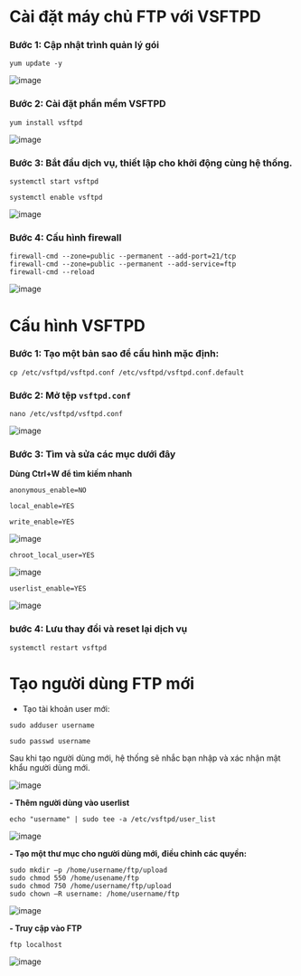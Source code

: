 # Cài đặt máy chủ FTP với VSFTPD

### Bước 1: Cập nhật trình quản lý gói

```
yum update -y
```
![image](https://user-images.githubusercontent.com/111721629/193771382-eb0be34f-7087-43b9-9d3c-8f372f77451f.png)

### Bước 2: Cài đặt phần mềm VSFTPD

```
yum install vsftpd
```

![image](https://user-images.githubusercontent.com/111721629/193771582-7fe41957-239b-4ef7-b459-f7fadf2ce143.png)

### Bước 3: Bắt đầu dịch vụ, thiết lập cho khởi động cùng hệ thống. 

```
systemctl start vsftpd
```

```
systemctl enable vsftpd
```
![image](https://user-images.githubusercontent.com/111721629/193771688-cf094c79-48e4-4db5-addb-7f55b7451605.png)

### Bước 4: Cấu hình firewall

```
firewall-cmd --zone=public --permanent --add-port=21/tcp
firewall-cmd --zone=public --permanent --add-service=ftp
firewall-cmd --reload
```

![image](https://user-images.githubusercontent.com/111721629/193771826-ac962e67-c9ea-4fcd-93a9-a4fe38d7bb71.png)
# Cấu hình VSFTPD

### Bước 1: Tạo một bản sao để cấu hình mặc định:

```
cp /etc/vsftpd/vsftpd.conf /etc/vsftpd/vsftpd.conf.default
```

### Bước 2: Mở tệp `vsftpd.conf`

```
nano /etc/vsftpd/vsftpd.conf
```

![image](https://user-images.githubusercontent.com/111721629/193771981-a7805ddf-0fd6-4b86-b68b-54f6201978ad.png)

### Bước 3: Tìm và sửa các mục dưới đây
**Dùng Ctrl+W để tìm kiếm nhanh**
```
anonymous_enable=NO

local_enable=YES

write_enable=YES

```

![image](https://user-images.githubusercontent.com/111721629/193772252-e57ab69d-e34a-4003-a15e-92cfe43dce43.png)

```
chroot_local_user=YES
```

![image](https://user-images.githubusercontent.com/111721629/193772401-2704c175-307c-4b5c-8de8-6970d68698f2.png)

```
userlist_enable=YES
```

![image](https://user-images.githubusercontent.com/111721629/193772462-a9f63869-d58b-4a4f-8f49-6ae8e0bfefd6.png)

### bước 4: Lưu thay đổi và reset lại dịch vụ 

```
systemctl restart vsftpd
```

# Tạo người dùng FTP mới

- Tạo tài khoản user mới:

```
sudo adduser username

sudo passwd username
```

Sau khi tạo người dùng mới, hệ thống sẽ nhắc bạn nhập và xác nhận mật khẩu người dùng mới.

![image](https://user-images.githubusercontent.com/111721629/193772934-06ea00ce-65f1-4003-baf8-c02ec7d62a41.png)

**- Thêm người dùng vào userlist**

```
echo "username" | sudo tee -a /etc/vsftpd/user_list
```

![image](https://user-images.githubusercontent.com/111721629/193773055-fe0989bf-95a4-4ed4-87c1-a5d8b8bed040.png)

**- Tạo một thư mục cho người dùng mới, điều chỉnh các quyền:**

```
sudo mkdir –p /home/username/ftp/upload
sudo chmod 550 /home/usename/ftp
sudo chmod 750 /home/username/ftp/upload
sudo chown –R username: /home/username/ftp
```
![image](https://user-images.githubusercontent.com/111721629/193773768-845654f8-00e2-4b9b-b32f-abf991de53cb.png)

**- Truy cập vào FTP**

```
ftp localhost
```

![image](https://user-images.githubusercontent.com/111721629/193773926-6c2be7d2-b2dd-45c5-9314-8e0c709d480c.png)
